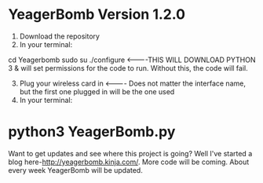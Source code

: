# YeagerBomb Version 1.2.0
1) Download the repository
2) In your terminal:

cd Yeagerbomb
sudo su
./configure <----THIS WILL DOWNLOAD PYTHON 3 & will set permissions for the code to run. Without this, the code will fail.

3) Plug your wireless card in <---- Does not matter the interface name, but the first one plugged in will be the one used
4) In your terminal:

python3 YeagerBomb.py
===================================================================================================================================

Want to get updates and see where this project is going? Well I've started a blog here-http://yeagerbomb.kinja.com/. More code
will be coming. About every week YeagerBomb will be updated.
